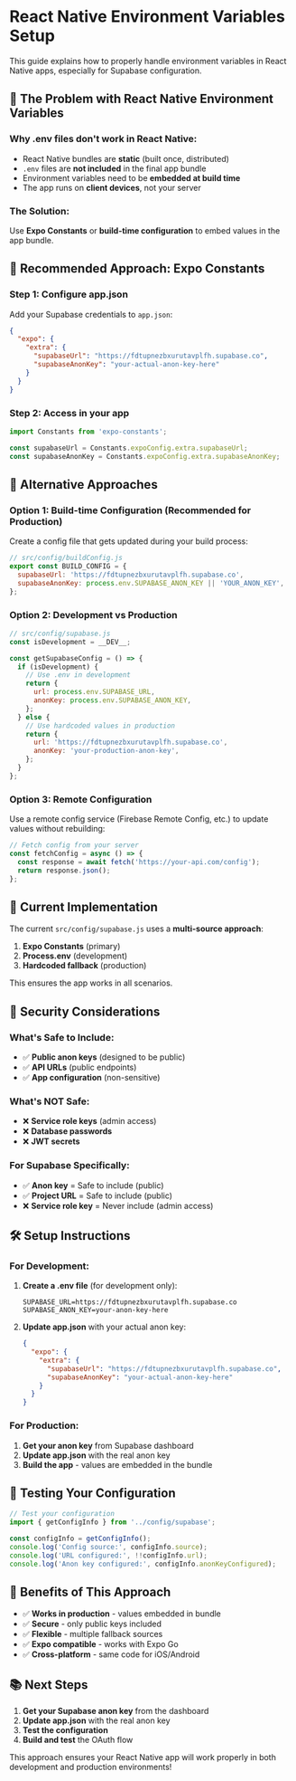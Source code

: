 # React Native Environment Variables Setup

This guide explains how to properly handle environment variables in React Native apps, especially for Supabase configuration.

## 🎯 The Problem with React Native Environment Variables

### **Why .env files don't work in React Native:**
- React Native bundles are **static** (built once, distributed)
- `.env` files are **not included** in the final app bundle
- Environment variables need to be **embedded at build time**
- The app runs on **client devices**, not your server

### **The Solution:**
Use **Expo Constants** or **build-time configuration** to embed values in the app bundle.

## 🚀 Recommended Approach: Expo Constants

### **Step 1: Configure app.json**

Add your Supabase credentials to `app.json`:

```json
{
  "expo": {
    "extra": {
      "supabaseUrl": "https://fdtupnezbxurutavplfh.supabase.co",
      "supabaseAnonKey": "your-actual-anon-key-here"
    }
  }
}
```

### **Step 2: Access in your app**

```javascript
import Constants from 'expo-constants';

const supabaseUrl = Constants.expoConfig.extra.supabaseUrl;
const supabaseAnonKey = Constants.expoConfig.extra.supabaseAnonKey;
```

## 🔧 Alternative Approaches

### **Option 1: Build-time Configuration (Recommended for Production)**

Create a config file that gets updated during your build process:

```javascript
// src/config/buildConfig.js
export const BUILD_CONFIG = {
  supabaseUrl: 'https://fdtupnezbxurutavplfh.supabase.co',
  supabaseAnonKey: process.env.SUPABASE_ANON_KEY || 'YOUR_ANON_KEY',
};
```

### **Option 2: Development vs Production**

```javascript
// src/config/supabase.js
const isDevelopment = __DEV__;

const getSupabaseConfig = () => {
  if (isDevelopment) {
    // Use .env in development
    return {
      url: process.env.SUPABASE_URL,
      anonKey: process.env.SUPABASE_ANON_KEY,
    };
  } else {
    // Use hardcoded values in production
    return {
      url: 'https://fdtupnezbxurutavplfh.supabase.co',
      anonKey: 'your-production-anon-key',
    };
  }
};
```

### **Option 3: Remote Configuration**

Use a remote config service (Firebase Remote Config, etc.) to update values without rebuilding:

```javascript
// Fetch config from your server
const fetchConfig = async () => {
  const response = await fetch('https://your-api.com/config');
  return response.json();
};
```

## 📱 Current Implementation

The current `src/config/supabase.js` uses a **multi-source approach**:

1. **Expo Constants** (primary)
2. **Process.env** (development)
3. **Hardcoded fallback** (production)

This ensures the app works in all scenarios.

## 🔐 Security Considerations

### **What's Safe to Include:**
- ✅ **Public anon keys** (designed to be public)
- ✅ **API URLs** (public endpoints)
- ✅ **App configuration** (non-sensitive)

### **What's NOT Safe:**
- ❌ **Service role keys** (admin access)
- ❌ **Database passwords**
- ❌ **JWT secrets**

### **For Supabase Specifically:**
- ✅ **Anon key** = Safe to include (public)
- ✅ **Project URL** = Safe to include (public)
- ❌ **Service role key** = Never include (admin access)

## 🛠️ Setup Instructions

### **For Development:**

1. **Create a .env file** (for development only):
   ```
   SUPABASE_URL=https://fdtupnezbxurutavplfh.supabase.co
   SUPABASE_ANON_KEY=your-anon-key-here
   ```

2. **Update app.json** with your actual anon key:
   ```json
   {
     "expo": {
       "extra": {
         "supabaseUrl": "https://fdtupnezbxurutavplfh.supabase.co",
         "supabaseAnonKey": "your-actual-anon-key-here"
       }
     }
   }
   ```

### **For Production:**

1. **Get your anon key** from Supabase dashboard
2. **Update app.json** with the real anon key
3. **Build the app** - values are embedded in the bundle

## 🧪 Testing Your Configuration

```javascript
// Test your configuration
import { getConfigInfo } from '../config/supabase';

const configInfo = getConfigInfo();
console.log('Config source:', configInfo.source);
console.log('URL configured:', !!configInfo.url);
console.log('Anon key configured:', configInfo.anonKeyConfigured);
```

## 🎯 Benefits of This Approach

- ✅ **Works in production** - values embedded in bundle
- ✅ **Secure** - only public keys included
- ✅ **Flexible** - multiple fallback sources
- ✅ **Expo compatible** - works with Expo Go
- ✅ **Cross-platform** - same code for iOS/Android

## 📚 Next Steps

1. **Get your Supabase anon key** from the dashboard
2. **Update app.json** with the real anon key
3. **Test the configuration**
4. **Build and test** the OAuth flow

This approach ensures your React Native app will work properly in both development and production environments! 